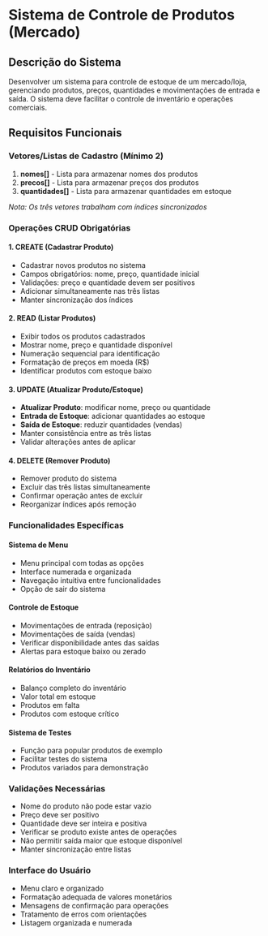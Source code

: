 # Sistema de Controle de Produtos (Mercado)

## Descrição do Sistema
Desenvolver um sistema para controle de estoque de um mercado/loja, gerenciando produtos, preços, quantidades e movimentações de entrada e saída. O sistema deve facilitar o controle de inventário e operações comerciais.

## Requisitos Funcionais

### Vetores/Listas de Cadastro (Mínimo 2)
1. **nomes[]** - Lista para armazenar nomes dos produtos
2. **precos[]** - Lista para armazenar preços dos produtos
3. **quantidades[]** - Lista para armazenar quantidades em estoque

*Nota: Os três vetores trabalham com índices sincronizados*

### Operações CRUD Obrigatórias

#### 1. CREATE (Cadastrar Produto)
- Cadastrar novos produtos no sistema
- Campos obrigatórios: nome, preço, quantidade inicial
- Validações: preço e quantidade devem ser positivos
- Adicionar simultaneamente nas três listas
- Manter sincronização dos índices

#### 2. READ (Listar Produtos)
- Exibir todos os produtos cadastrados
- Mostrar nome, preço e quantidade disponível
- Numeração sequencial para identificação
- Formatação de preços em moeda (R$)
- Identificar produtos com estoque baixo

#### 3. UPDATE (Atualizar Produto/Estoque)
- **Atualizar Produto**: modificar nome, preço ou quantidade
- **Entrada de Estoque**: adicionar quantidades ao estoque
- **Saída de Estoque**: reduzir quantidades (vendas)
- Manter consistência entre as três listas
- Validar alterações antes de aplicar

#### 4. DELETE (Remover Produto)
- Remover produto do sistema
- Excluir das três listas simultaneamente
- Confirmar operação antes de excluir
- Reorganizar índices após remoção

### Funcionalidades Específicas

#### Sistema de Menu
- Menu principal com todas as opções
- Interface numerada e organizada
- Navegação intuitiva entre funcionalidades
- Opção de sair do sistema

#### Controle de Estoque
- Movimentações de entrada (reposição)
- Movimentações de saída (vendas)
- Verificar disponibilidade antes das saídas
- Alertas para estoque baixo ou zerado

#### Relatórios do Inventário
- Balanço completo do inventário
- Valor total em estoque
- Produtos em falta
- Produtos com estoque crítico

#### Sistema de Testes
- Função para popular produtos de exemplo
- Facilitar testes do sistema
- Produtos variados para demonstração

### Validações Necessárias
- Nome do produto não pode estar vazio
- Preço deve ser positivo
- Quantidade deve ser inteira e positiva
- Verificar se produto existe antes de operações
- Não permitir saída maior que estoque disponível
- Manter sincronização entre listas

### Interface do Usuário
- Menu claro e organizado
- Formatação adequada de valores monetários
- Mensagens de confirmação para operações
- Tratamento de erros com orientações
- Listagem organizada e numerada

